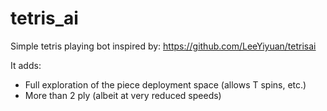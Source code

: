 # tetris_ai
Simple tetris playing bot inspired by: 
https://github.com/LeeYiyuan/tetrisai

It adds:
 * Full exploration of the piece deployment space (allows T spins, etc.)
 * More than 2 ply (albeit at very reduced speeds)

